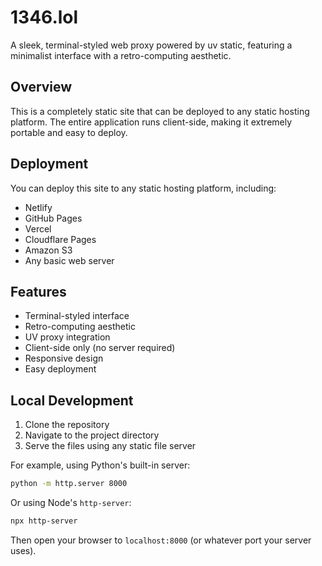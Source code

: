 # 1346.lol

A sleek, terminal-styled web proxy powered by uv static, featuring a minimalist interface with a retro-computing aesthetic.

## Overview

This is a completely static site that can be deployed to any static hosting platform. The entire application runs client-side, making it extremely portable and easy to deploy.

## Deployment

You can deploy this site to any static hosting platform, including:

- Netlify
- GitHub Pages
- Vercel
- Cloudflare Pages
- Amazon S3
- Any basic web server

## Features

- Terminal-styled interface
- Retro-computing aesthetic
- UV proxy integration
- Client-side only (no server required)
- Responsive design
- Easy deployment

## Local Development

1. Clone the repository
2. Navigate to the project directory
3. Serve the files using any static file server

For example, using Python's built-in server:
```bash
python -m http.server 8000
```

Or using Node's `http-server`:
```bash
npx http-server
```

Then open your browser to `localhost:8000` (or whatever port your server uses).
